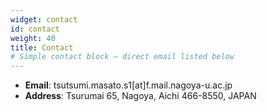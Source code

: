 ```yaml
---
widget: contact
id: contact
weight: 40
title: Contact
# Simple contact block — direct email listed below
---
```


- **Email**: tsutsumi.masato.s1[at]f.mail.nagoya-u.ac.jp
- **Address**: Tsurumai 65, Nagoya, Aichi 466-8550, JAPAN